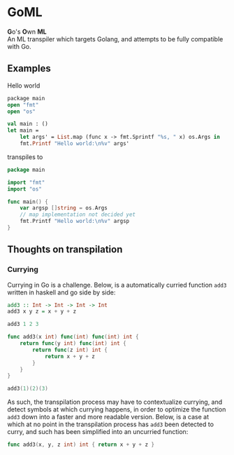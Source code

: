 # GoML
**G**o's **O**wn **ML**  
An ML transpiler which targets Golang, and attempts to be fully compatible with Go.

## Examples
Hello world
```ml
package main
open "fmt"
open "os"

val main : ()
let main =
    let args' = List.map (func x -> fmt.Sprintf "%s, " x) os.Args in
    fmt.Printf "Hello world:\n%v" args'
```
transpiles to
```go
package main

import "fmt"
import "os"

func main() {
    var argsp []string = os.Args
    // map implementation not decided yet
    fmt.Printf "Hello world:\n%v" argsp
}
```

## Thoughts on transpilation
### Currying
Currying in Go is a challenge. Below, is a automatically curried function `add3` written in haskell and go side by side:
```hs
add3 :: Int -> Int -> Int -> Int
add3 x y z = x + y + z

add3 1 2 3
```
```go
func add3(x int) func(int) func(int) int {
    return func(y int) func(int) int {
        return func(z int) int {
            return x + y + z
        }
    }
}

add3(1)(2)(3)
```
As such, the transpilation process may have to contextualize currying, and detect symbols at which currying happens, in order to optimize the function `add3` down into a faster and more readable version. Below, is a case at which at no point in the transpilation process has `add3` been detected to curry, and such has been simplified into an uncurried function:
```go
func add3(x, y, z int) int { return x + y + z }
```